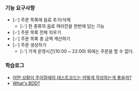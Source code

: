 ### 기능 요구사항
- [✅] 주문 목록에 음료 추가/삭제 
  - [✅] 한 종류의 음료 여러잔을 한번에 담는 기능
- [✅] 주문 목록 전체 지우기
- [✅] 주문 목록 총 금액 계산하기
- [✅] 주문 생성하기
  - [✅] 가게 운영시간(10:00 ~ 22:00) 외에는 주문을 할 수 없다.

### 학습로그
- [어떤 상황이 주어질때의 테스트코드는 어떻게 작성하는게 좋을까?](https://github.com/Suxxxxhyun/cafekiosk-tdd-study/blob/main/learning-log/learning-log-section2.md)
- [What's BDD?]()
